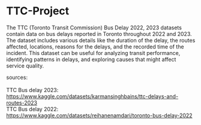 # TTC-Project

The TTC (Toronto Transit Commission) Bus Delay 2022, 2023 datasets contain data on bus delays reported in Toronto throughout 2022 and 2023. The dataset includes various details like the duration of the delay, the routes affected, locations, reasons for the delays, and the recorded time of the incident. This dataset can be useful for analyzing transit performance, identifying patterns in delays, and exploring causes that might affect service quality.

sources:<br>
<br>TTC Bus delay 2023: https://www.kaggle.com/datasets/karmansinghbains/ttc-delays-and-routes-2023
<br>TTC Bus delay 2022: https://www.kaggle.com/datasets/reihanenamdari/toronto-bus-delay-2022




